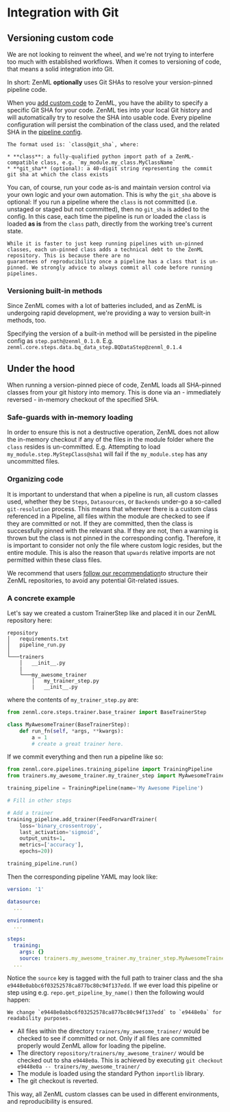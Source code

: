 # Integration with Git

## Versioning custom code

We are not looking to reinvent the wheel, and we're not trying to interfere too much with established workflows. When it comes to versioning of code, 
that means a solid integration into Git.

In short: ZenML **optionally** uses Git SHAs to resolve your version-pinned pipeline code. 

When you [add custom code](creating-custom-logic.md) to ZenML, you have the ability to specify a specific Git SHA for your code.
ZenML ties into your local Git history and will automatically try to resolve the SHA into usable code. 
Every pipeline configuration will persist the combination of the class used, and the related SHA in the 
[pipeline config](../pipelines/what-is-a-pipeline.md). 

```{hint}
The format used is: `class@git_sha`, where:

* **class**: a fully-qualified python import path of a ZenML-compatible class, e.g. `my_module.my_class.MyClassName`
* **git_sha** (optional): a 40-digit string representing the commit git sha at which the class exists
```

You can, of course, run your code as-is and maintain version control via your own logic and your own automation. This is why the `git_sha` above is optional: If 
you run a pipeline where the `class` is not committed (i.e. unstaged or staged but not committed), then no `git_sha` is added to the config. In this case, 
each time the pipeline is run or loaded the `class` is loaded **as is** from the `class` path, directly from the working tree's current state. 

```{warning}
While it is faster to just keep running pipelines with un-pinned classes, each un-pinned class adds a technical debt to the ZenML repository. This is because there are no 
guarantees of reproducibility once a pipeline has a class that is un-pinned. We strongly advice to always commit all code before running pipelines.
```

### Versioning built-in methods

Since ZenML comes with a lot of batteries included, and as ZenML is undergoing rapid development, we're providing a way to version built-in methods, too.

Specifying the version of a built-in method will be persisted in the pipeline config as `step.path@zenml_0.1.0`. 
E.g. `zenml.core.steps.data.bq_data_step.BQDataStep@zenml_0.1.4`

## Under the hood
When running a version-pinned piece of code, ZenML loads all SHA-pinned classes from your git history into memory.
This is done via an - immediately reversed - in-memory checkout of the specified SHA.

### Safe-guards with in-memory loading
In order to ensure this is not a destructive operation, ZenML does not allow the in-memory checkout if any of the files in the 
module folder where the `class` resides is un-committed. E.g. Attempting to load `my_module.step.MyStepClass@sha1` will fail 
if the `my_module.step` has any uncommitted files.

### Organizing code
It is important to understand that when a pipeline is run, all custom classes used, whether they be `Steps`, `Datasources`, or `Backends` under-go 
a so-called `git-resolution` process. This means that wherever there is a custom class referenced in a Pipeline, all files within the module are checked 
to see if they are committed or not. If they are committed, then the class is successfully pinned with the relevant sha. If they are not, then a warning is 
thrown but the class is not pinned in the corresponding config. Therefore, it is important to consider not only the file where custom logic resides, but the 
entire module. This is also the reason that `upwards` relative imports are not permitted within these class files. 

We recommend that users [follow our recommendation](../getting-started/organizing-zenml.md)to structure their ZenML repositories, to avoid 
any potential Git-related issues.

### A concrete example
Let's say we created a custom TrainerStep like and placed it in our ZenML repository here:

```
repository
│   requirements.txt
│   pipeline_run.py
│
└───trainers
    │   __init__.py
    |
    └───my_awesome_trainer
        │   my_trainer_step.py
        |   __init__.py
```
where the contents of `my_trainer_step.py` are:

```python
from zenml.core.steps.trainer.base_trainer import BaseTrainerStep

class MyAwesomeTrainer(BaseTrainerStep):
    def run_fn(self, *args, **kwargs):
        a = 1
        # create a great trainer here.
```

If we commit everything and then run a pipeline like so:

```python
from zenml.core.pipelines.training_pipeline import TrainingPipeline
from trainers.my_awesome_trainer.my_trainer_step import MyAwesomeTrainer

training_pipeline = TrainingPipeline(name='My Awesome Pipeline')

# Fill in other steps

# Add a trainer
training_pipeline.add_trainer(FeedForwardTrainer(
    loss='binary_crossentropy',
    last_activation='sigmoid',
    output_units=1,
    metrics=['accuracy'],
    epochs=20))

training_pipeline.run()
```

Then the corresponding pipeline YAML may look like:

```yaml
version: '1'

datasource:
  ...

environment:
  ...

steps:
  training:
    args: {}
    source: trainers.my_awesome_trainer.my_trainer_step.MyAwesomeTrainer@e9448e0abbc6f03252578ca877bc80c94f137edd
  ...
```

Notice the `source` key is tagged with the full path to trainer class and the sha `e9448e0abbc6f03252578ca877bc80c94f137edd`. If we ever load this pipeline 
or step using e.g. `repo.get_pipeline_by_name()` then the following would happen:

```{hint}
We change `e9448e0abbc6f03252578ca877bc80c94f137edd` to `e9448e0a` for readability purposes.
```

* All files within the directory `trainers/my_awesome_trainer/` would be checked to see if committed or not. Only if all files are committed properly would 
ZenML allow for loading the pipeline.
* The directory `repository/trainers/my_awesome_trainer/` would be checked out to sha `e9448e0a`. This is achieved by executing 
`git checkout e9448e0a -- trainers/my_awesome_trainer/`
* The module is loaded using the standard Python `importlib` library.
* The git checkout is reverted.

This way, all ZenML custom classes can be used in different environments, and reproducibility is ensured.